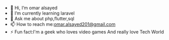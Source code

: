 - 👋 Hi, I’m omar alsayed
- 🌱 I’m currently learning laravel
- 💬 Ask me about php,flutter,sql
- 📫 How to reach me:omar.alsayed201@gmail.com
- ⚡ Fun fact:I'm a geek who loves video games And really love Tech World 
